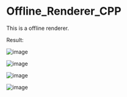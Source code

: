 # Offline_Renderer_CPP


This is a offline renderer.

Result:

![image](./result/15.ppm)

![image](./result/17.ppm)

![image](./result/48.ppm)

![image](./result/38.ppm)